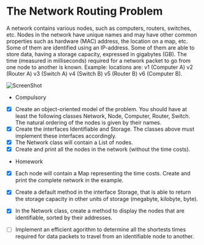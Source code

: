 # The Network Routing Problem


A network contains various nodes, such as computers, routers, switches, etc. Nodes in the network have unique names and may have other common properties such as hardware (MAC) address, the location on a map, etc.
Some of them are identified using an IP-address. Some of them are able to store data, having a storage capacity, expressed in gigabytes (GB).
The time (measured in milliseconds) required for a network packet to go from one node to another is known.
Example: locations are: v1 (Computer A) v2 (Router A) v3 (Switch A) v4 (Switch B) v5 (Router B) v6 (Computer B).

![ScreenShot](C:\Users\camel\OneDrive\Pictures\Screenshots\a.png)

* Compulsory 

- [x] Create an object-oriented model of the problem. You should have at least the following classes Network, Node, Computer, Router, Switch. The natural ordering of the nodes is given by their names.
- [x] Create the interfaces Identifiable and Storage. The classes above must implement these interfaces accordingly.
- [x] The Network class will contain a List of nodes.
- [x] Create and print all the nodes in the network (without the time costs).

* Homework 

- [x] Each node will contain a Map representing the time costs. Create and print the complete network in the example.
- [x] Create a default method in the interface Storage, that is able to return the storage capacity in other units of storage (megabyte, kilobyte, byte).
- [x] In the Network class, create a method to display the nodes that are identifiable, sorted by their addresses.
- [ ] Implement an efficient agorithm to determine all the shortests times required for data packets to travel from an identifiable node to another.
      